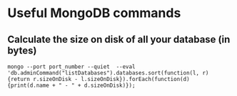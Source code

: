 # Useful MongoDB commands
## Calculate the size on disk of all your database (in bytes)

```
mongo --port port_number --quiet  --eval 'db.adminCommand("listDatabases").databases.sort(function(l, r) {return r.sizeOnDisk - l.sizeOnDisk}).forEach(function(d) {print(d.name + " - " + d.sizeOnDisk)});
```
